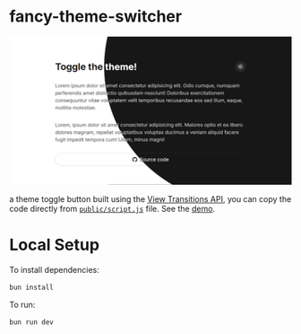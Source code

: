 # fancy-theme-switcher

[![fancy-theme-switcher](./public/thumbnail.png)](https://malkiii.github.io/fancy-theme-switcher)

a theme toggle button built using the [View Transitions API](https://developer.mozilla.org/en-US/docs/Web/API/ViewTransition), you can copy the code directly from [`public/script.js`](https://github.com/malkiii/fancy-theme-switcher/blob/master/public/script.js) file. See the [demo](https://malkiii.github.io/fancy-theme-switcher).

# Local Setup

To install dependencies:

```bash
bun install
```

To run:

```bash
bun run dev
```
